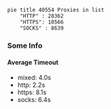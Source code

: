 
```mermaid
pie title 40554 Proxies in list
    "HTTP" : 28362
    "HTTPS": 10566
    "SOCKS" : 8639
```

### Some Info
#### Average Timeout

- mixed: 4.0s
- http: 2.2s
- https: 8.1s
- socks: 6.4s